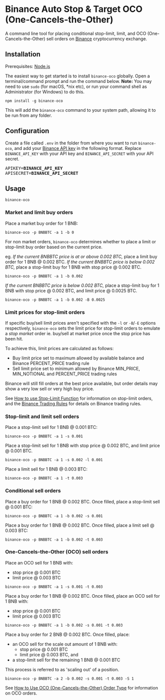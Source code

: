 # Binance Auto Stop & Target OCO (One-Cancels-the-Other)

A command line tool for placing conditional stop-limit, limit, and OCO (One-Cancels-the-Other) sell orders on [Binance](https://www.binance.com/?ref=17067303) cryptocurrency exchange.

## Installation

Prerequisites: [Node.js](https://nodejs.org/en/)

The easiest way to get started is to install `binance-oco` globally. Open a terminal/command prompt and run the command below.
**Note:** You may need to use `sudo` (for macOS, *nix etc), or run your command shell as Administrator (for Windows) to do this.
```
npm install -g binance-oco
```

This will add the `binance-oco` command to your system path, allowing it to be run from any folder.

## Configuration

Create a file called `.env` in the folder from where you want to run `binance-oco`, and add your [Binance API key](https://support.binance.com/hc/en-us/articles/360002502072-How-to-create-API) in the following format. Replace `BINANCE_API_KEY` with your API key and `BINANCE_API_SECRET` with your API secret.
<pre>
APIKEY=<b>BINANCE_API_KEY</b>
APISECRET=<b>BINANCE_API_SECRET</b>
</pre>

## Usage

```
binance-oco
```

### Market and limit buy orders

Place a market buy order for 1 BNB:
```
binance-oco -p BNBBTC -a 1 -b 0
```

For non market orders, `binance-oco` determines whether to place a limit or stop-limit buy order based on the current price.

eg. *If the current BNBBTC price is at or above 0.002 BTC,* place a limit buy order for 1 BNB @ 0.002 BTC. *If the current BNBBTC price is below 0.002 BTC,* place a stop-limit buy for 1 BNB with stop price @ 0.002 BTC.
```
binance-oco -p BNBBTC -a 1 -b 0.002
```

*If the current BNBBTC price is below 0.002 BTC,* place a stop-limit buy for 1 BNB with stop price @ 0.002 BTC, and limit price @ 0.0025 BTC.
```
binance-oco -p BNBBTC -a 1 -b 0.002 -B 0.0025
```

### Limit prices for stop-limit orders

If specific buy/sell limit prices aren't specified with the `-l` or `-B`/`-E` options respectively, `binance-oco` sets the limit price for stop-limit orders to emulate a *stop market* order ie. buy/sell at market price once the stop price has been hit.

To achieve this, limit prices are calculated as follows:
- Buy limit price set to maximum allowed by available balance and Binance PERCENT_PRICE trading rule
- Sell limit price set to minimum allowed by Binance MIN_PRICE, MIN_NOTIONAL and PERCENT_PRICE trading rules

Binance will still fill orders at the best price available, but order details may show a very low sell or very high buy price.

See [How to use Stop-Limit Function](https://support.binance.com/hc/en-us/articles/115003372072-How-to-use-Stop-Limit-Function) for information on stop-limit orders, and the [Binance Trading Rules](https://support.binance.com/hc/en-us/articles/115000594711-Trading-Rule) for details on Binance trading rules.

### Stop-limit and limit sell orders

Place a stop-limit sell for 1 BNB @ 0.001 BTC:
```
binance-oco -p BNBBTC -a 1 -s 0.001
```

Place a stop-limit sell for 1 BNB with stop price @ 0.002 BTC, and limit price @ 0.001 BTC.
```
binance-oco -p BNBBTC -a 1 -s 0.002 -l 0.001
```

Place a limit sell for 1 BNB @ 0.003 BTC:
```
binance-oco -p BNBBTC -a 1 -t 0.003
```

### Conditional sell orders

Place a buy order for 1 BNB @ 0.002 BTC. Once filled, place a stop-limit sell @ 0.001 BTC:
```
binance-oco -p BNBBTC -a 1 -b 0.002 -s 0.001
```

Place a buy order for 1 BNB @ 0.002 BTC. Once filled, place a limit sell @ 0.003 BTC:
```
binance-oco -p BNBBTC -a 1 -b 0.002 -t 0.003
```

### One-Cancels-the-Other (OCO) sell orders

Place an OCO sell for 1 BNB with:
- stop price @ 0.001 BTC
- limit price @ 0.003 BTC
```
binance-oco -p BNBBTC -a 1 -s 0.001 -t 0.003
```

Place a buy order for 1 BNB @ 0.002 BTC. Once filled, place an OCO sell for 1 BNB with:
- stop price @ 0.001 BTC
- limit price @ 0.003 BTC
```
binance-oco -p BNBBTC -a 1 -b 0.002 -s 0.001 -t 0.003
```

Place a buy order for 2 BNB @ 0.002 BTC. Once filled, place:
- an OCO sell for the scale out amount of 1 BNB with:
    - stop price @ 0.001 BTC
    - limit price @ 0.003 BTC, and
- a stop-limit sell for the remaining 1 BNB @ 0.001 BTC

This process is referred to as 'scaling out' of a position.
```
binance-oco -p BNBBTC -a 2 -b 0.002 -s 0.001 -t 0.003 -S 1
```

See [How to Use OCO (One-Cancels-the-Other) Order Type](https://www.binance.com/en/support/articles/360032605831) for information on OCO orders.
